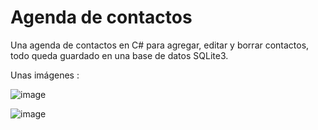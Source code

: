 # Agenda de contactos
 
Una agenda de contactos en C# para agregar, editar y borrar contactos, todo queda guardado en una  base de datos SQLite3.

Unas imágenes :

![image](https://1.bp.blogspot.com/-R2aEu3fIjgc/Xp8LTOtqlBI/AAAAAAAABNI/lC0IhT7GGo42gcwzSxntIQCouGEJrLTNACLcBGAsYHQ/s1600/adc2.jpg)


![image](https://1.bp.blogspot.com/-JLRfYsiJMPw/Xp8LTPLdQNI/AAAAAAAABNM/UxWFp8iDgNot8RWJvui1eq2qrfFRJprwACEwYBhgLKs0DAL1OcqxyOaTvZHtbFdKhRzoIvCyrHcjGdqlZXeCoOlTRA_WHfFhNQMs7PkunAEpR7Ei0Mt3HY3s4vCyqhVYdQexyiuxvv0me36hj7L6_o1vHDtcd9-ddEZXfXHs-aFByWn_a9XjAEtVKLYDLzt2HjOv4dBqqiDQ1slNSeCwhrILfx6MHsVkN8hmvLTM_EJMIQURsNpt37SBBf_7KOE4f1IqkmqxmDnpmJFvnHiSEZqWcG-u1p_N_Ed8WOC25NG4PT1KfUmmVVePfL7K2BGuWx50GeU0xijTLe-OWyTaHkHlix4NUt3eIDEO_aM8UhElZaRKrMhJu-N8t4Qbgi_AhCKmP8ObWQo4tk2BvMIKy7aYyUTjCdLrmVX5_lduB1nLd3QnnfKngScG4wvHcPgJgwIb3ak08P6matsOhDs_pzsFIYHfFZrIEJcTgygb5ThNWPebMix2JCYHm-OyIbnO9Otihxw9w8qAwYCM9lpgS_RTmlMthFENVB6HplfHjmB17JaPMDPR4CkChOU4QS_LiWKJQv3cNbn2rlDOyZh4OOcIWQcm2MwB5brQC7OK1H_bLNQkh9WFB0MI52KSwePySu9pibyhDT_Wdd-Gxs5kw2Jv89AU/s1600/adc1.jpg)
